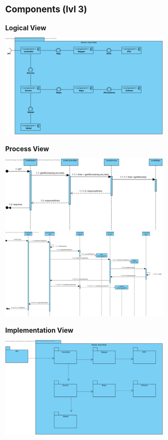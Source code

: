 # Components (lvl 3)

## Logical View 
![Component Diagram](ComponentDiagram.svg)

## Process View
![Process View Level 3 GetOperation example](./SprintA/UC8/SD_UC8.svg)
![Process View Level 3 PostOperation example](./SprintA/UC5/SD_UC05.svg)

## Implementation View
![Implementation View Level 3](ImplementationDiagram.svg)